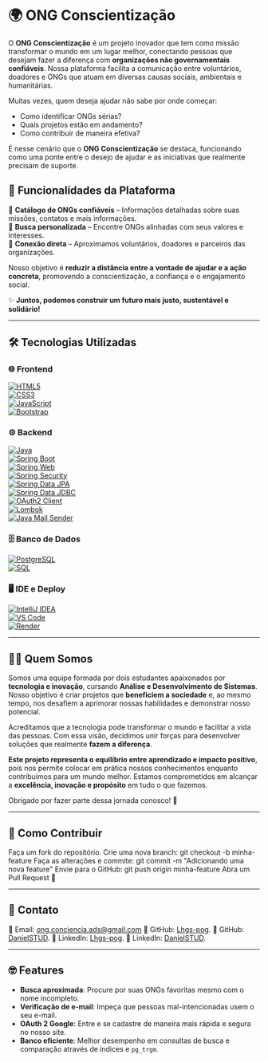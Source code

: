 # 🌍 ONG Conscientização

O **ONG Conscientização** é um projeto inovador que tem como missão transformar o mundo em um lugar melhor, conectando pessoas que desejam fazer a diferença com **organizações não governamentais confiáveis**. Nossa plataforma facilita a comunicação entre voluntários, doadores e ONGs que atuam em diversas causas sociais, ambientais e humanitárias.  

Muitas vezes, quem deseja ajudar não sabe por onde começar:  
- Como identificar ONGs sérias?  
- Quais projetos estão em andamento?  
- Como contribuir de maneira efetiva?  

É nesse cenário que o **ONG Conscientização** se destaca, funcionando como uma ponte entre o desejo de ajudar e as iniciativas que realmente precisam de suporte.

## 🚀 Funcionalidades da Plataforma  
🔹 **Catálogo de ONGs confiáveis** – Informações detalhadas sobre suas missões, contatos e mais informações.  
🔹 **Busca personalizada** – Encontre ONGs alinhadas com seus valores e interesses.  
🔹 **Conexão direta** – Aproximamos voluntários, doadores e parceiros das organizações.  

Nosso objetivo é **reduzir a distância entre a vontade de ajudar e a ação concreta**, promovendo a conscientização, a confiança e o engajamento social.  

✨ **Juntos, podemos construir um futuro mais justo, sustentável e solidário!**  

---

## 🛠️ Tecnologias Utilizadas  

### 🌐 **Frontend**  
[![HTML5](https://img.shields.io/badge/HTML5-E34F26?style=for-the-badge&logo=html5&logoColor=white)](https://developer.mozilla.org/pt-BR/docs/Web/HTML)  
[![CSS3](https://img.shields.io/badge/CSS3-1572B6?style=for-the-badge&logo=css3&logoColor=white)](https://developer.mozilla.org/pt-BR/docs/Web/CSS)  
[![JavaScript](https://img.shields.io/badge/JavaScript-F7DF1E?style=for-the-badge&logo=javascript&logoColor=black)](https://developer.mozilla.org/pt-BR/docs/Web/JavaScript)  
[![Bootstrap](https://img.shields.io/badge/Bootstrap-7952B3?style=for-the-badge&logo=bootstrap&logoColor=white)](https://getbootstrap.com/)  

### ⚙️ **Backend**  
[![Java](https://img.shields.io/badge/Java_17-007396?style=for-the-badge&logo=openjdk&logoColor=white)](https://www.oracle.com/java/)  
[![Spring Boot](https://img.shields.io/badge/Spring_Boot-6DB33F?style=for-the-badge&logo=spring-boot&logoColor=white)](https://spring.io/projects/spring-boot)  
[![Spring Web](https://img.shields.io/badge/Spring_Web-6DB33F?style=for-the-badge&logo=spring&logoColor=white)](https://spring.io/guides/gs/rest-service/)  
[![Spring Security](https://img.shields.io/badge/Spring_Security-6DB33F?style=for-the-badge&logo=spring&logoColor=white)](https://spring.io/projects/spring-security)  
[![Spring Data JPA](https://img.shields.io/badge/Spring_Data_JPA-6DB33F?style=for-the-badge&logo=spring&logoColor=white)](https://spring.io/projects/spring-data-jpa)  
[![Spring Data JDBC](https://img.shields.io/badge/Spring_Data_JDBC-6DB33F?style=for-the-badge&logo=spring&logoColor=white)](https://spring.io/projects/spring-data-jdbc)  
[![OAuth2 Client](https://img.shields.io/badge/OAuth2_Client-6DB33F?style=for-the-badge&logo=spring&logoColor=white)](https://spring.io/guides/tutorials/spring-boot-oauth2/)  
[![Lombok](https://img.shields.io/badge/Lombok-6DB33F?style=for-the-badge&logo=spring&logoColor=white)](https://projectlombok.org/)  
[![Java Mail Sender](https://img.shields.io/badge/Java_Mail_Sender-6DB33F?style=for-the-badge&logo=spring&logoColor=white)](https://javaee.github.io/javamail/)  

### 🗄️ **Banco de Dados**  
[![PostgreSQL](https://img.shields.io/badge/PostgreSQL-336791?style=for-the-badge&logo=postgresql&logoColor=white)](https://www.postgresql.org/)  
[![SQL](https://img.shields.io/badge/SQL-003B57?style=for-the-badge&logo=database&logoColor=white)](https://www.w3schools.com/sql/)  

### 🖥️ **IDE e Deploy**  
[![IntelliJ IDEA](https://img.shields.io/badge/IntelliJ-000000?style=for-the-badge&logo=intellij-idea&logoColor=white)](https://www.jetbrains.com/idea/)  
[![VS Code](https://img.shields.io/badge/VS_Code-007ACC?style=for-the-badge&logo=visual-studio-code&logoColor=white)](https://code.visualstudio.com/)  
[![Render](https://img.shields.io/badge/Render-46E3B7?style=for-the-badge&logo=render&logoColor=white)](https://render.com/)  

---

## 👩‍💻 Quem Somos  
Somos uma equipe formada por dois estudantes apaixonados por **tecnologia e inovação**, cursando **Análise e Desenvolvimento de Sistemas**. Nosso objetivo é criar projetos que **beneficiem a sociedade** e, ao mesmo tempo, nos desafiem a aprimorar nossas habilidades e demonstrar nosso potencial.  

Acreditamos que a tecnologia pode transformar o mundo e facilitar a vida das pessoas. Com essa visão, decidimos unir forças para desenvolver soluções que realmente **fazem a diferença**.  

**Este projeto representa o equilíbrio entre aprendizado e impacto positivo**, pois nos permite colocar em prática nossos conhecimentos enquanto contribuímos para um mundo melhor. Estamos comprometidos em alcançar a **excelência, inovação e propósito** em tudo o que fazemos.  

Obrigado por fazer parte dessa jornada conosco! 💙  

---

## 📌 Como Contribuir
Faça um fork do repositório.
Crie uma nova branch: git checkout -b minha-feature
Faça as alterações e commite: git commit -m "Adicionando uma nova feature"
Envie para o GitHub: git push origin minha-feature
Abra um Pull Request 🚀

---

## 📧 Contato
📩 Email: ong.conciencia.ads@gmail.com
🐙 GitHub: [Lhgs-pog](https://github.com/Lhgs-pog).
🐙 GitHub: [DanielSTUD](https://github.com/DanielSUTD).
🔗 LinkedIn: [Lhgs-pog](https://www.linkedin.com/in/lucas-henrique-gon%C3%A7alves-souto-a0764b30b/).
🔗 LinkedIn: [DanielSTUD]().

---

## 🤓 Features
- **Busca aproximada**: Procure por suas ONGs favoritas mesmo com o nome incompleto.  
- **Verificação de e-mail**: Impeça que pessoas mal-intencionadas usem o seu e-mail.  
- **OAuth 2 Google**: Entre e se cadastre de maneira mais rápida e segura no nosso site.  
- **Banco eficiente**: Melhor desempenho em consultas de busca e comparação através de índices e `pg_trgm`.  

